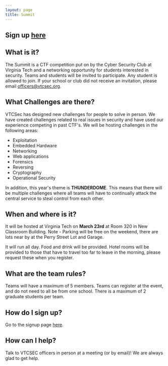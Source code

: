 ```yaml
---
layout: page
title: Summit
---
```


## Sign up <a href="https://goo.gl/forms/5AM9KMOAKoDOsVXF2">here</a>

## What is it?

The Summit is a CTF competition put on by the Cyber Security Club at Virginia Tech and a networking opportunity for students interested in security.
Teams and students will be invited to participate.  Any student is allowed to join.  If your school or club
did not receive an invitation, please email <a href="mailto:officers@vtcsec.org">officers@vtcsec.org</a>.

## What Challenges are there?

VTCSec has designed new challenges for people to solve in person.  We have created challenges related
to real issues in security and have used our experience competing in past CTF's.  We will be hosting challenges
in the following areas:

* Exploitation
* Embedded Hardware
* Networking
* Web applications
* Forensics
* Reversing
* Cryptography
* Operational Security

In addition, this year's theme is <b>THUNDERDOME</b>. This means that there will be multiple challenges where all teams will have to continually attack the central service to steal control from each other.

## When and where is it?

It will be hosted at Virginia Tech on **March 23rd** at Room 320 in New Classroom Building. Note - Parking will be free on the weekend, there are lots near by at the Perry Street Lot and Garage.

It will run all day.  Food and drink will be provided. Hotel rooms will be provided to those that have to travel too far to leave in the morning, please request these when you register.

## What are the team rules?

Teams will have a maximum of 5 members. Teams can register at the event, and do not need to all be from one school. There is a maximum of 2 graduate students per team.

## How do I sign up?

Go to the signup page <a href="https://goo.gl/forms/5AM9KMOAKoDOsVXF2">here</a>.

## How can I help? 
Talk to VTCSEC officers in person at a meeting (or by email)! We are always glad to get help.  
